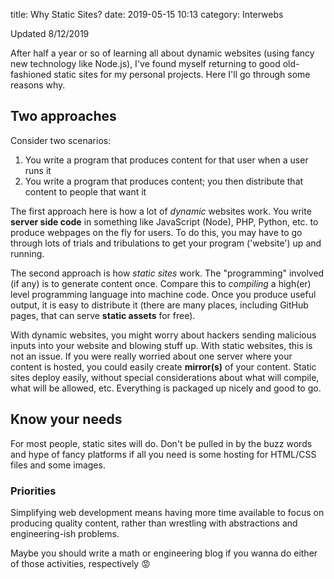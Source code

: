 title: Why Static Sites?
date: 2019-05-15 10:13
category: Interwebs

Updated 8/12/2019

After half a year or so of learning all about dynamic websites (using
fancy new technology like Node.js), I've found myself returning to
good old-fashioned static sites for my personal projects. Here I'll go
through some reasons why.

Two approaches 
--------------

Consider two scenarios:

1. You write a program that produces content for that user when a
   user runs it
2. You write a program that produces content; you then distribute that
   content to people that want it

The first approach here is how a lot of *dynamic* websites work. You
write **server side code** in something like JavaScript (Node), PHP,
Python, etc. to produce webpages on the fly for users. To do this,
you may have to go through lots of trials and tribulations to get your
program ('website') up and running.

The second approach is how *static sites* work. The "programming"
involved (if any) is to generate content once. Compare this to
*compiling* a high(er) level programming language into machine
code. Once you produce useful output, it is easy to distribute it
(there are many places, including GitHub pages, that can serve
**static assets** for free).

With dynamic websites, you might worry about hackers sending malicious
inputs into your website and blowing stuff up. With static websites,
this is not an issue. If you were really worried about one server
where your content is hosted, you could easily create **mirror(s)** of
your content. Static sites deploy easily, without special
considerations about what will compile, what will be allowed,
etc. Everything is packaged up nicely and good to go.

Know your needs
---------------

For most people, static sites will do. Don't be pulled in by the buzz
words and hype of fancy platforms if all you need is some hosting for
HTML/CSS files and some images.


### Priorities

Simplifying web development means having more time available to focus
on producing quality content, rather than wrestling with abstractions
and engineering-ish problems. 

Maybe you should write a math or engineering blog if you wanna do
either of those activities, respectively 😡
